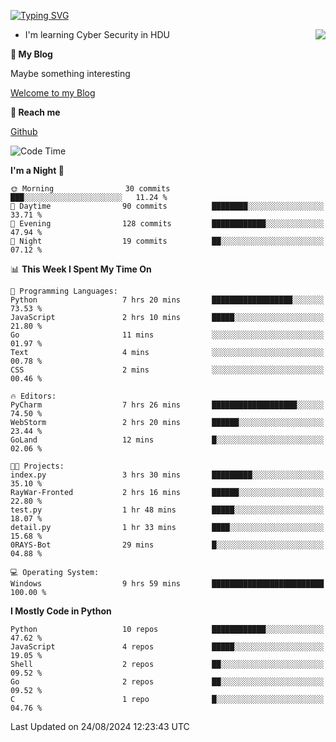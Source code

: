 [![Typing SVG](https://readme-typing-svg.herokuapp.com?font=Fira+Code&pause=1000&random=false&width=450&height=60&lines=Hello+%F0%9F%91%8B%F0%9F%8F%BB;I'm+JBNRZ)](https://git.io/typing-svg)

<a href="#">
  <img align="right" src="https://github-readme-stats.vercel.app/api?username=JBNRZ&show_icons=true&bg_color=15,f2f7fd,E0EAFC" />
</a>

- I'm learning Cyber Security in HDU

 **🌱 My Blog**

Maybe something interesting

[Welcome to my Blog](https://jbnrz.com.cn/)

 **💬 Reach me** 

[Github](https://github.com/JBNRZ)


<!--START_SECTION:waka-->
![Code Time](http://img.shields.io/badge/Code%20Time-643%20hrs%203%20mins-blue)

**I'm a Night 🦉** 

```text
🌞 Morning                30 commits          ███░░░░░░░░░░░░░░░░░░░░░░   11.24 % 
🌆 Daytime                90 commits          ████████░░░░░░░░░░░░░░░░░   33.71 % 
🌃 Evening                128 commits         ████████████░░░░░░░░░░░░░   47.94 % 
🌙 Night                  19 commits          ██░░░░░░░░░░░░░░░░░░░░░░░   07.12 % 
```


📊 **This Week I Spent My Time On** 

```text
💬 Programming Languages: 
Python                   7 hrs 20 mins       ██████████████████░░░░░░░   73.53 % 
JavaScript               2 hrs 10 mins       █████░░░░░░░░░░░░░░░░░░░░   21.80 % 
Go                       11 mins             ░░░░░░░░░░░░░░░░░░░░░░░░░   01.97 % 
Text                     4 mins              ░░░░░░░░░░░░░░░░░░░░░░░░░   00.78 % 
CSS                      2 mins              ░░░░░░░░░░░░░░░░░░░░░░░░░   00.46 % 

🔥 Editors: 
PyCharm                  7 hrs 26 mins       ███████████████████░░░░░░   74.50 % 
WebStorm                 2 hrs 20 mins       ██████░░░░░░░░░░░░░░░░░░░   23.44 % 
GoLand                   12 mins             █░░░░░░░░░░░░░░░░░░░░░░░░   02.06 % 

🐱‍💻 Projects: 
index.py                 3 hrs 30 mins       █████████░░░░░░░░░░░░░░░░   35.10 % 
RayWar-Fronted           2 hrs 16 mins       ██████░░░░░░░░░░░░░░░░░░░   22.80 % 
test.py                  1 hr 48 mins        █████░░░░░░░░░░░░░░░░░░░░   18.07 % 
detail.py                1 hr 33 mins        ████░░░░░░░░░░░░░░░░░░░░░   15.68 % 
0RAYS-Bot                29 mins             █░░░░░░░░░░░░░░░░░░░░░░░░   04.88 % 

💻 Operating System: 
Windows                  9 hrs 59 mins       █████████████████████████   100.00 % 
```

**I Mostly Code in Python** 

```text
Python                   10 repos            ████████████░░░░░░░░░░░░░   47.62 % 
JavaScript               4 repos             █████░░░░░░░░░░░░░░░░░░░░   19.05 % 
Shell                    2 repos             ██░░░░░░░░░░░░░░░░░░░░░░░   09.52 % 
Go                       2 repos             ██░░░░░░░░░░░░░░░░░░░░░░░   09.52 % 
C                        1 repo              █░░░░░░░░░░░░░░░░░░░░░░░░   04.76 % 
```




 Last Updated on 24/08/2024 12:23:43 UTC
<!--END_SECTION:waka-->
